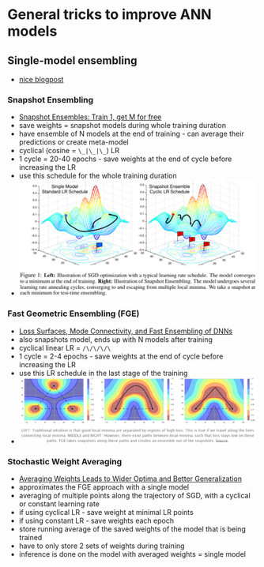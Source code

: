 # General tricks to improve ANN models

## Single-model ensembling
 - [nice blogpost](https://towardsdatascience.com/stochastic-weight-averaging-a-new-way-to-get-state-of-the-art-results-in-deep-learning-c639ccf36a)

### Snapshot Ensembling
 - [Snapshot Ensembles: Train 1, get M for free](https://arxiv.org/abs/1704.00109)
 - save weights = snapshot models during whole training duration
 - have ensemble of N models at the end of training - can average their predictions or create meta-model
 - cyclical (cosine = `\_|\_|\_`) LR
 - 1 cycle = 20-40 epochs - save weights at the end of cycle before increasing the LR 
 - use this schedule for the whole training duration
 - <img src="https://github.com/BartyzalRadek/MLNotes/blob/master/img/snapshot_ensembling.png" width="600"/>
 
### Fast Geometric Ensembling (FGE)      
 - [Loss Surfaces, Mode Connectivity, and Fast Ensembling of DNNs](https://arxiv.org/abs/1802.10026)
 - also snapshots model, ends up with N models after training
 - cyclical linear LR = `/\/\/\/\`
 - 1 cycle = 2-4 epochs - save weights at the end of cycle before increasing the LR 
 - use this LR schedule in the last stage of the training
 - <img src="https://github.com/BartyzalRadek/MLNotes/blob/master/img/FGE.png" width="600"/> 
 
### Stochastic Weight Averaging
 - [Averaging Weights Leads to Wider Optima and Better Generalization](https://arxiv.org/abs/1803.05407)
 - approximates the FGE approach with a single model
 - averaging of multiple points along the trajectory of SGD, with a cyclical or constant learning rate
 - if using cyclical LR - save weight at minimal LR points
 - if using constant LR - save weights each epoch
 - store running average of the saved weights of the model that is being trained
 - have to only store 2 sets of weights during training
 - inference is done on the model with averaged weights = single model